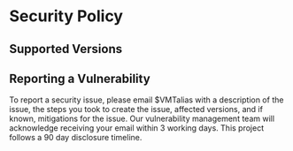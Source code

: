 # Security Policy

## Supported Versions


## Reporting a Vulnerability

To report a security issue, please email $VMTalias with a description of the issue, the steps you took to create the issue, affected versions, and if known, mitigations for the issue. Our vulnerability management team will acknowledge receiving your email within 3 working days. This project follows a 90 day disclosure timeline.
